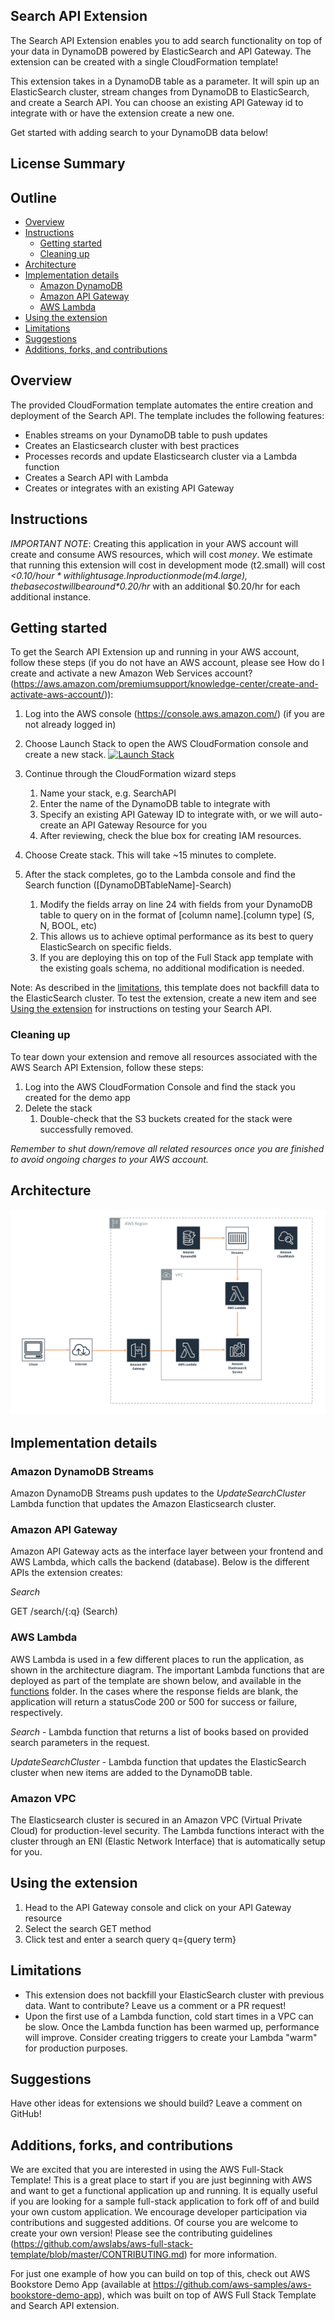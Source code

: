 ## Search API Extension

The Search API Extension enables you to add search functionality on top of your data in DynamoDB powered by ElasticSearch and API Gateway. The extension can be created with a single CloudFormation template!

This extension takes in a DynamoDB table as a parameter. It will spin up an ElasticSearch cluster, stream changes from DynamoDB to ElasticSearch, and create a Search API.  You can choose an existing API Gateway id to integrate with or have the extension create a new one. 

Get started with adding search to your DynamoDB data below!

## License Summary

## Outline

- [Overview](#overview)
- [Instructions](#instructions)
  - [Getting started](#getting-started)
  - [Cleaning up](#cleaning-up)
- [Architecture](#architecture)
- [Implementation details](#implementation-details)
  - [Amazon DynamoDB](#amazon-dynamodb-streams)
  - [Amazon API Gateway](#amazon-api-gateway)
  - [AWS Lambda](#aws-lambda)
- [Using the extension](#using-the-extension)
- [Limitations](#limitations)
- [Suggestions](#suggestions)
- [Additions, forks, and contributions](#additions-forks-and-contributions)

## Overview

The provided CloudFormation template automates the entire creation and deployment of the Search API.  The template includes the following features:

* Enables streams on your DynamoDB table to push updates
* Creates an Elasticsearch cluster with best practices
* Processes records and update Elasticsearch cluster via a Lambda function
* Creates a Search API with Lambda
* Creates or integrates with an existing API Gateway

## Instructions

*IMPORTANT NOTE*: Creating this application in your AWS account will create and consume AWS resources, which will cost *money*. We estimate that running this extension will cost in development mode (t2.small) will cost *<$0.10/hour* with light usage. In production mode (m4.large), the base cost will be around *$0.20/hr* with an additional $0.20/hr for each additional instance. 

## Getting started

To get the Search API Extension up and running in your AWS account, follow these steps (if you do not have an AWS account, please see How do I create and activate a new Amazon Web Services account? (https://aws.amazon.com/premiumsupport/knowledge-center/create-and-activate-aws-account/)):

1. Log into the AWS console (https://console.aws.amazon.com/) (if you are not already logged in)
2. Choose Launch Stack to open the AWS CloudFormation console and create a new stack.
[![Launch Stack](https://cdn.rawgit.com/buildkite/cloudformation-launch-stack-button-svg/master/launch-stack.svg)](https://console.aws.amazon.com/cloudformation/home#/stacks/new?stackName=SearchAPI&templateURL=https://s3.amazonaws.com/aws-dmas/ddb-es/master.yaml)

3. Continue through the CloudFormation wizard steps
    1. Name your stack, e.g. SearchAPI
    2. Enter the name of the DynamoDB table to integrate with
    3. Specify an existing API Gateway ID to integrate with, or we will auto-create an API Gateway Resource for you
    4. After reviewing, check the blue box for creating IAM resources. 
4. Choose Create stack. This will take ~15 minutes to complete. 
5. After the stack completes, go to the Lambda console and find the Search function ([DynamoDBTableName]-Search)
    1. Modify the fields array on line 24 with fields from your DynamoDB table to query on in the format of [column name].[column type] (S, N, BOOL, etc)
    2. This allows us to achieve optimal performance as its best to query ElasticSearch on specific fields. 
    3. If you are deploying this on top of the Full Stack app template with the existing goals schema, no additional modification is needed. 

Note: As described in the [limitations](#limitations), this template does not backfill data to the ElasticSearch cluster. To test the extension, create a new item and see [Using the extension](#using-the-extension) for instructions on testing your Search API. 

### Cleaning up

To tear down your extension and remove all resources associated with the AWS Search API Extension, follow these steps:

1. Log into the AWS CloudFormation Console and find the stack you created for the demo app
2. Delete the stack
    1. Double-check that the S3 buckets created for the stack were successfully removed.

*Remember to shut down/remove all related resources once you are finished to avoid ongoing charges to your AWS account.*

## Architecture

![Architecture](architecture.png)

## Implementation details

### Amazon DynamoDB Streams

Amazon DynamoDB Streams push updates to the *UpdateSearchCluster* Lambda function that updates the Amazon Elasticsearch cluster. 

### Amazon API Gateway

Amazon API Gateway acts as the interface layer between your frontend and AWS Lambda, which calls the backend (database). Below is the different APIs the extension creates:

*Search*

GET /search/{:q} (Search)

### AWS Lambda

AWS Lambda is used in a few different places to run the application, as shown in the architecture diagram. The important Lambda functions that are deployed as part of the template are shown below, and available in the [functions](https://github.com/awslabs/aws-full-stack-template/tree/master/extensions/search-api/functions) folder. In the cases where the response fields are blank, the application will return a statusCode 200 or 500 for success or failure, respectively.

*Search* - Lambda function that returns a list of books based on provided search parameters in the request. 

*UpdateSearchCluster* - Lambda function that updates the ElasticSearch cluster when new items are added to the DynamoDB table.

### Amazon VPC

The Elasticsearch cluster is secured in an Amazon VPC (Virtual Private Cloud) for production-level security. The Lambda functions interact with the cluster through an ENI (Elastic Network Interface) that is automatically setup for you. 

## Using the extension

1. Head to the API Gateway console and click on your API Gateway resource
2. Select the search GET method
3. Click test and enter a search query q={query term}

## Limitations 

- This extension does not backfill your ElasticSearch cluster with previous data. Want to contribute? Leave us a comment or a PR request!
- Upon the first use of a Lambda function, cold start times in a VPC can be slow. Once the Lambda function has been warmed up, performance will improve. Consider creating triggers to create your Lambda "warm" for production purposes.

## Suggestions

Have other ideas for extensions we should build? Leave a comment on GitHub!

## Additions, forks, and contributions

We are excited that you are interested in using the AWS Full-Stack Template! This is a great place to start if you are just beginning with AWS and want to get a functional application up and running. It is equally useful if you are looking for a sample full-stack application to fork off of and build your own custom application. We encourage developer participation via contributions and suggested additions. Of course you are welcome to create your own version!
Please see the contributing guidelines (https://github.com/awslabs/aws-full-stack-template/blob/master/CONTRIBUTING.md) for more information.

For just one example of how you can build on top of this, check out AWS Bookstore Demo App (available at https://github.com/aws-samples/aws-bookstore-demo-app), which was built on top of AWS Full Stack Template and Search API extension.

